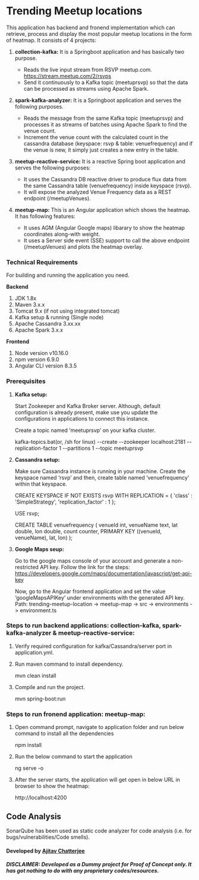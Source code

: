 # Trending Meetup locations
This application has backend and fronend implementation which can retrieve, process and display the most popular meetup locations in the form of heatmap. It consists of 4 projects:

1. **collection-kafka:** It is a Springboot application and has basically two purpose.
	* Reads the live input stream from RSVP meetup.com. 
	https://stream.meetup.com/2/rsvps
	* Send it continuously to a Kafka topic (meetuprsvp) so that the data can be processed as streams using Apache Spark.
	
2. **spark-kafka-analyzer:** It is a Springboot application and serves the following purposes.
	* Reads the message from the same Kafka topic (meetuprsvp) and processes it as streams of batches using Apache Spark to find the venue count.
	* Increment the venue count with the calculated count in the cassandra database (keyspace: rsvp & table: venuefrequency) and if the venue is new, it simply just creates a new entry in the table.
	
3. **meetup-reactive-service:** It is a reactive Spring boot application and serves the following purposes:
	* It uses the Cassandra DB reactive driver to produce flux data from the same Cassandra table (venuefrequency) inside keyspace (rsvp).
	* It will expose the analyzed Venue Frequency data as a REST endpoint (/meetupVenues).
	
4. **meetup-map:** This is an Angular application which shows the heatmap. It has following features:
	* It uses AGM (Angular Google maps) libarary to show the heatmap coordinates along-with weight.
	* It uses a Server side event (SSE) support to call the above endpoint (/meetupVenues) and plots the heatmap overlay.

### Technical Requirements
For building and running the application you need.

**Backend**
1. JDK 1.8x
2. Maven 3.x.x
3. Tomcat 9.x (if not using integrated tomcat)
4. Kafka setup & running (Single node)
5. Apache Cassandra 3.xx.xx
6. Apache Spark 3.x.x


**Frontend**
1. Node version v10.16.0
2. npm version 6.9.0
3. Angular CLI version 8.3.5

### Prerequisites

1. **Kafka setup:**

	Start Zookeeper and Kafka Broker server. Although, default configuration is already present, make use you update the configurations in applications to connect this instance.
	
	Create a topic named ‘meetuprsvp’ on your kafka cluster.
	
	kafka-topics.bat(or, /sh for linux) --create --zookeeper localhost:2181 --replication-factor 1 --partitions 1 --topic meetuprsvp
	
2. **Cassandra setup:**

	Make sure Cassandra instance is running in your machine. Create the keyspace named ‘rsvp’ and then, create table named ‘venuefrequency’ within that keyspace.
	
	CREATE KEYSPACE IF NOT EXISTS rsvp
		WITH REPLICATION = {
		'class' : 'SimpleStrategy',
		'replication_factor' : 1
	};
	
	USE rsvp;

	CREATE TABLE venuefrequency (
		venueId int, 
		venueName text, 
		lat double, 
		lon double, 
		count counter,
		PRIMARY KEY ((venueId, venueName), lat, lon)
	);
	
3. **Google Maps seup:**

	Go to the google maps console of your account and generate a non-restricted API key.
	Follow the link for the steps:
	https://developers.google.com/maps/documentation/javascript/get-api-key
	
	Now, go to the Angular frontend application and set the value ‘googleMapsAPIKey’ under environments with the generated API key.
	Path: trending-meetup-location -> meetup-map -> src -> environments -> environment.ts
	

### Steps to run backend applications: collection-kafka, spark-kafka-analyzer & meetup-reactive-service:
1.  Verify required configuration for kafka/Cassandra/server port in application.yml.

2.	Run maven command to install dependency.
	
	mvn clean install

3.	Compile and run the project.

	mvn spring-boot:run
	
	
### Steps to run fronend application: meetup-map:

1. Open command prompt, navigate to application folder and run below command to install all the dependencies

    npm install

2. Run the below command to start the application

    ng serve -o

3. After the server starts, the application will get open in below URL in browser to show the heatmap:

    http://localhost:4200
	
## Code Analysis
SonarQube has been used as static code analyzer for code analysis (i.e. for bugs/vulnerabilities/Code smells).

#### Developed by [Ajitav Chatterjee](https://github.com/ajitavchatterjee)

##### DISCLAIMER: Developed as a Dummy project for Proof of Concept only. It has got nothing to do with any proprietary codes/resources.

